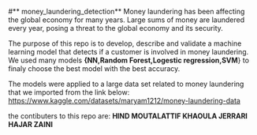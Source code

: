 #** money_laundering_detection**
Money laundering has been affecting the global economy for many years. Large sums of money are laundered every year, posing a threat to the global economy and its security. 

The purpose of this repo is to develop, describe and validate a machine learning model that detects if a customer is involved in money laundering.
We used many models **{NN,Random Forest,Logestic regression,SVM**} to finaly choose the best model with the best accuracy. 

The models were applied to a large data set related to money laundering that we imported from the link below: 
https://www.kaggle.com/datasets/maryam1212/money-laundering-data

the contibuters to this repo are: 
**HIND MOUTALATTIF
KHAOULA JERRARI
HAJAR ZAINI**

